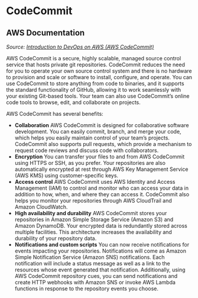# CodeCommit

## AWS Documentation

*Source: [Introduction to DevOps on AWS (AWS CodeCommit)](https://docs.aws.amazon.com/pdfs/whitepapers/latest/introduction-devops-aws/introduction-devops-aws.pdf#aws-codecommit)*

AWS CodeCommit is a secure, highly scalable, managed source control service that hosts private
git repositories. CodeCommit reduces the need for you to operate your own source control system
and there is no hardware to provision and scale or software to install, configure, and operate.
You can use CodeCommit to store anything from code to binaries, and it supports the standard
functionality of GitHub, allowing it to work seamlessly with your existing Git-based tools. Your
team can also use CodeCommit’s online code tools to browse, edit, and collaborate on projects.

AWS CodeCommit has several benefits:

- **Collaboration** AWS CodeCommit is designed for collaborative software development. You
can easily commit, branch, and merge your code, which helps you easily maintain control of your
team’s projects. CodeCommit also supports pull requests, which provide a mechanism to request
code reviews and discuss code with collaborators.
- **Encryption** You can transfer your files to and from AWS CodeCommit using HTTPS or SSH,
as you prefer. Your repositories are also automatically encrypted at rest through AWS Key
Management Service (AWS KMS) using customer-specific keys.
- **Access control** AWS CodeCommit uses AWS Identity and Access Management (IAM) to control
and monitor who can access your data in addition to how, when, and where they can access it.
CodeCommit also helps you monitor your repositories through AWS CloudTrail and Amazon
CloudWatch.
- **High availability and durability** AWS CodeCommit stores your repositories in Amazon Simple
Storage Service (Amazon S3) and Amazon DynamoDB. Your encrypted data is redundantly
stored across multiple facilities. This architecture increases the availability and durability of your
repository data.
- **Notifications and custom scripts** You can now receive notifications for events impacting
your repositories. Notifications will come as Amazon Simple Notification Service (Amazon SNS)
notifications. Each notification will include a status message as well as a link to the resources
whose event generated that notification. Additionally, using AWS CodeCommit repository cues,
you can send notifications and create HTTP webhooks with Amazon SNS or invoke AWS Lambda
functions in response to the repository events you choose.
